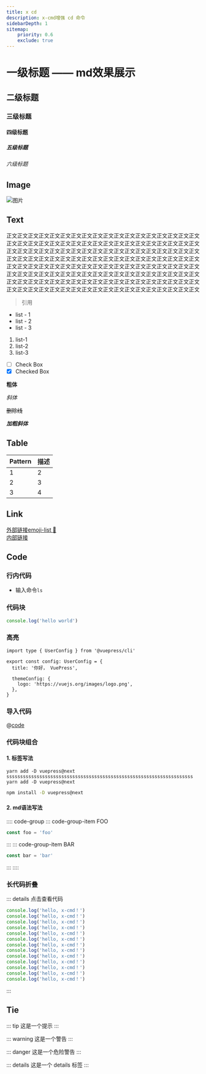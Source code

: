 ```yaml
---
title: x cd
description: x-cmd增强 cd 命令
sidebarDepth: 1
sitemap:
    priority: 0.6
    exclude: true
---
```


# 一级标题 —— md效果展示

## 二级标题
### 三级标题
#### 四级标题
##### 五级标题
###### 六级标题

## Image
![图片](/images/logo.png)
## Text
正文正文正文正文正文正文正文正文正文正文正文正文正文正文正文正文正文正文
正文正文正文正文正文正文正文正文正文正文正文正文正文正文正文正文正文正文
正文正文正文正文正文正文正文正文正文正文正文正文正文正文正文正文正文正文
正文正文正文正文正文正文正文正文正文正文正文正文正文正文正文正文正文正文
正文正文正文正文正文正文正文正文正文正文正文正文正文正文正文正文正文正文
正文正文正文正文正文正文正文正文正文正文正文正文正文正文正文正文正文正文
正文正文正文正文正文正文正文正文正文正文正文正文正文正文正文正文正文正文
正文正文正文正文正文正文正文正文正文正文正文正文正文正文正文正文正文正文
> 引用

- list - 1
- list - 2
- list - 3

1. list-1
2. list-2
3. list-3

- [ ] Check Box
- [x] Checked Box

**粗体**

*斜体*

~~删除线~~

***加粗斜体***

## Table
  | Pattern    | 描述         |
  | ---------  | ----------  |
  | 1          |        2    |
  | 2          | 3           |
  | 3          | 4           |

## Link
[外部链接emoji-list :tada:](https://gist.github.com/rxaviers/7360908) <br>
[内部链接](../helloword/README.md)


## Code
### 行内代码
- 输入命令`ls`
### 代码块

```js
console.log('hello world')
```
### 高亮
```ts{1,6-8}
import type { UserConfig } from '@vuepress/cli'

export const config: UserConfig = {
  title: '你好， VuePress',

  themeConfig: {
    logo: 'https://vuejs.org/images/logo.png',
  },
}
```

### 导入代码
@[code](./code/hello.sh)
### 代码块组合
#### 1. 标签写法
<CodeGroup>
  <CodeGroupItem title="YARN" active>

```bash{1}
yarn add -D vuepress@next ssssssssssssssssssssssssssssssssssssssssssssssssssssssssssssssssssss
yarn add -D vuepress@next
```

  </CodeGroupItem>

  <CodeGroupItem title="NPM">

```bash
npm install -D vuepress@next
```

  </CodeGroupItem>
</CodeGroup>

#### 2. md语法写法
:::: code-group
::: code-group-item FOO
```js
const foo = 'foo'
```
:::
::: code-group-item BAR
```js
const bar = 'bar'
```
:::
::::

### 长代码折叠
::: details 点击查看代码
```js
console.log('hello, x-cmd！')
console.log('hello, x-cmd！')
console.log('hello, x-cmd！')
console.log('hello, x-cmd！')
console.log('hello, x-cmd！')
console.log('hello, x-cmd！')
console.log('hello, x-cmd！')
console.log('hello, x-cmd！')
console.log('hello, x-cmd！')
console.log('hello, x-cmd！')
console.log('hello, x-cmd！')
console.log('hello, x-cmd！')
console.log('hello, x-cmd！')
```
:::

## Tie


::: tip
这是一个提示
:::

::: warning
这是一个警告
:::

::: danger
这是一个危险警告
:::

::: details
这是一个 details 标签
:::
